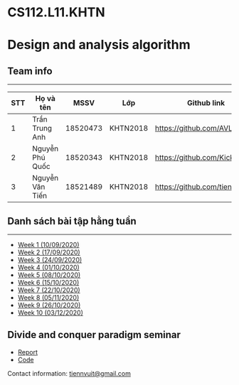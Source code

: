 # CS112.L11.KHTN
# Design and analysis algorithm

## Team info
-----------
| STT | Họ và tên | MSSV | Lớp | Github link |
|-|-|-|-|-|
| 1 | Trần Trung Anh | 18520473 | KHTN2018 | https://github.com/AVL1 |
| 2 | Nguyễn Phú Quốc | 18520343 | KHTN2018 | https://github.com/KicksxNPQ |
| 3 | Nguyễn Văn Tiến | 18521489 | KHTN2018 | https://github.com/tiennvuit |


## Danh sách bài tập hằng tuần
-----------
- [Week 1 (10/09/2020)](https://github.com/tiennvuit/CS112.L11.KHTN/tree/master/Assignment_01)
- [Week 2 (17/09/2020)](https://github.com/tiennvuit/CS112.L11.KHTN/tree/master/Assignment_02)
- [Week 3 (24/09/2020)](https://github.com/tiennvuit/CS112.L11.KHTN/tree/master/Assignment_03)
- [Week 4 (01/10/2020)](https://github.com/tiennvuit/CS112.L11.KHTN/tree/master/Assignment_04)
- [Week 5 (08/10/2020)](https://github.com/tiennvuit/CS112.L11.KHTN/tree/master/Assignment_05)
- [Week 6 (15/10/2020)](https://github.com/tiennvuit/CS112.L11.KHTN/tree/master/Assignment_05)
- [Week 7 (22/10/2020)](https://github.com/tiennvuit/CS112.L11.KHTN/tree/master/Assignment_05)
- [Week 8 (05/11/2020)](https://github.com/tiennvuit/CS112.L11.KHTN/tree/master/Assignment_05)
- [Week 9 (26/10/2020)](https://github.com/tiennvuit/CS112.L11.KHTN/tree/master/Assignment_05)
- [Week 10 (03/12/2020)](https://github.com/tiennvuit/CS112.L11.KHTN/tree/master/Assignment_05)

## Divide and conquer paradigm seminar 
- [Report](https://github.com/tiennvuit/CS112.L11.KHTN/blob/master/Seminar_DivideandConquer/%5BSeminar%5D%20Divide%20and%20Conquer.pptx)
- [Code](https://github.com/tiennvuit/CS112.L11.KHTN/tree/master/Seminar_DivideandConquer/Practice)


Contact information: tiennvuit@gmail.com

